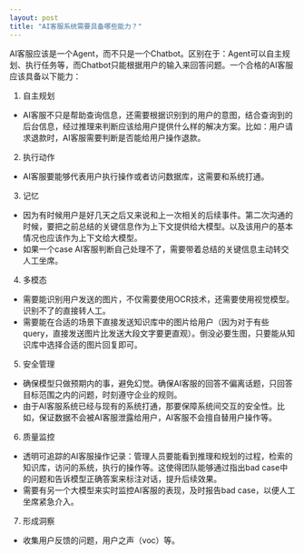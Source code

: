 ```yaml
---
layout: post
title: "AI客服系统需要具备哪些能力？"
---
```


AI客服应该是一个Agent，而不只是一个Chatbot。区别在于：Agent可以自主规划、执行任务等，而Chatbot只能根据用户的输入来回答问题。一个合格的AI客服应该具备以下能力：

1. 自主规划
  - AI客服不只是帮助查询信息，还需要根据识别到的用户的意图，结合查询到的后台信息，经过推理来判断应该给用户提供什么样的解决方案。比如：用户请求退款时，AI客服需要判断是否能给用户操作退款。
2. 执行动作
  - AI客服要能够代表用户执行操作或者访问数据库，这需要和系统打通。
3. 记忆
  - 因为有时候用户是好几天之后又来说和上一次相关的后续事件。第二次沟通的时候，要把之前总结的关键信息作为上下文提供给大模型。以及该用户的基本情况也应该作为上下文给大模型。
  - 如果一个case AI客服判断自己处理不了，需要带着总结的关键信息主动转交人工坐席。
4. 多模态
  - 需要能识别用户发送的图片，不仅需要使用OCR技术，还需要使用视觉模型。识别不了的直接转人工。
  - 需要能在合适的场景下直接发送知识库中的图片给用户（因为对于有些query，直接发送图片比发送大段文字要更直观）。倒没必要生图，只要能从知识库中选择合适的图片回复即可。
5. 安全管理
  - 确保模型只做预期内的事，避免幻觉。确保AI客服的回答不偏离话题，只回答目标范围之内的问题，时刻遵守企业的规则。
  - 由于AI客服系统已经与现有的系统打通，那要保障系统间交互的安全性。比如，保证数据不会被AI客服泄露给用户，AI客服不会擅自替用户操作等。
6. 质量监控
  - 透明可追踪的AI客服操作记录：管理人员要能看到推理和规划的过程，检索的知识库，访问的系统，执行的操作等。这使得团队能够通过指出bad case中的问题和告诉模型正确答案来标注对话，提升后续效果。
  - 需要有另一个大模型来实时监控AI客服的表现，及时报告bad case，以便人工坐席紧急介入。
7. 形成洞察
  - 收集用户反馈的问题，用户之声（voc）等。
